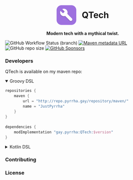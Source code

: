 <h1 style="display: flex; align-items: center; justify-content: center"><img src="src/main/resources/assets/qtech/icon.png" width="64" height="64" style="margin-right: 18px" alt="QTech Logo">QTech</h1>
<p style="text-align: center"><strong>Modern tech with a mythical twist.</strong></p>

![GitHub Workflow Status (branch)](https://img.shields.io/github/workflow/status/JustPyrrha/QTech/build/main?logo=GitHub%20Actions&logoColor=white&style=flat-square)
[![Maven metadata URL](https://img.shields.io/maven-metadata/v?logo=apache%20maven&metadataUrl=https%3A%2F%2Frepo.pyrrha.gay%2Frepository%2Fmaven%2Fgay%2Fpyrrha%2FQTech%2Fmaven-metadata.xml&style=flat-square)](https://repo.pyrrha.gay/#browse/browse:maven:gay%2Fpyrrha%2FQTech)
![GitHub repo size](https://img.shields.io/github/repo-size/JustPyrrha/QTech?logo=github&logoColor=white&style=flat-square)
[![GitHub Sponsors](https://img.shields.io/github/sponsors/JustPyrrha?logo=github%20sponsors&logoColor=white&style=flat-square)](https://github.com/sponsors/JustPyrrha)



<!-- modrinth_exclude.start -->

### Developers
QTech is available on my maven repo:

<details open="open"><summary>Groovy DSL</summary>

```groovy
repositories {
    maven {
        url = "http://repo.pyrrha.gay/repository/maven/"
        name = "JustPyrrha"
    }
}

dependencies {
    modImplementation "gay.pyrrha:QTech:$version"
}
```
</details>
<details><summary>Kotlin DSL</summary>

```groovy
repositories {
    maven("http://repo.pyrrha.gay/repository/maven/") {
        name = "JustPyrrha"
    }
}

dependencies {
    modImplementation("gay.pyrrha:QTech:$version")
}
```
</details>

### Contributing

### License


<!-- modrinth_exclude.end -->